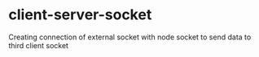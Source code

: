 # client-server-socket
Creating connection of external socket with node socket to send data to third client socket
